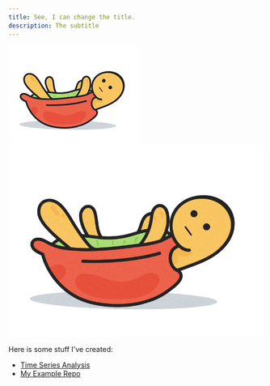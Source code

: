 ```yaml
---
title: See, I can change the title.
description: The subtitle
---
```


![MyPicture](haha.jpg)
![MyGif](WyD2.gif)

Here is some stuff I've created:
- [Time Series Analysis](/timeseries/index.md)
- [My Example Repo](http://github.com/yechen95.github.io/timeseries)
